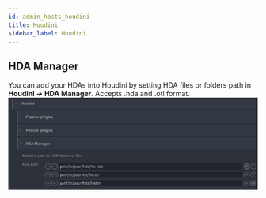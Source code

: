 ```yaml
---
id: admin_hosts_houdini
title: Houdini
sidebar_label: Houdini
---
```


## HDA Manager
You can add your HDAs into Houdini by setting HDA files or folders path in **Houdini -> HDA Manager**. Accepts .hda and .otl format.
![Hda Manager](assets/houdini-admin_hdamanager.png)
